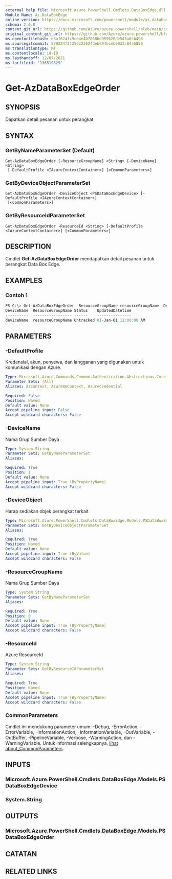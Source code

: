 ```yaml
---
external help file: Microsoft.Azure.PowerShell.Cmdlets.DataBoxEdge.dll-Help.xml
Module Name: Az.DataBoxEdge
online version: https://docs.microsoft.com/powershell/module/az.databoxedge/get-azdataboxedgeorder
schema: 2.0.0
content_git_url: https://github.com/Azure/azure-powershell/blob/main/src/DataBoxEdge/DataBoxEdge/help/Get-AzDataBoxEdgeOrder.md
original_content_git_url: https://github.com/Azure/azure-powershell/blob/main/src/DataBoxEdge/DataBoxEdge/help/Get-AzDataBoxEdgeOrder.md
ms.openlocfilehash: e8af624fc9ce4e407868bd959620de545a0cb498
ms.sourcegitcommit: 579224f3f35e223624deb694bceb0033c84a5856
ms.translationtype: MT
ms.contentlocale: id-ID
ms.lasthandoff: 12/07/2021
ms.locfileid: "136519829"
---
```

# Get-AzDataBoxEdgeOrder

## SYNOPSIS
Dapatkan detail pesanan untuk perangkat

## SYNTAX

### GetByNameParameterSet (Default)
```
Get-AzDataBoxEdgeOrder [-ResourceGroupName] <String> [-DeviceName] <String>
 [-DefaultProfile <IAzureContextContainer>] [<CommonParameters>]
```

### GetByDeviceObjectParameterSet
```
Get-AzDataBoxEdgeOrder -DeviceObject <PSDataBoxEdgeDevice> [-DefaultProfile <IAzureContextContainer>]
 [<CommonParameters>]
```

### GetByResourceIdParameterSet
```
Get-AzDataBoxEdgeOrder -ResourceId <String> [-DefaultProfile <IAzureContextContainer>] [<CommonParameters>]
```

## DESCRIPTION
Cmdlet **Get-AzDataBoxEdgeOrder** mendapatkan detail pesanan untuk perangkat Data Box Edge. 

## EXAMPLES

### Contoh 1
```powershell
PS C:\> Get-AzDataBoxEdgeOrder -ResourceGroupName resourceGroupName -DeviceName deviceName
DeviceName  ResourceGroupName Status    UpdatedDatetime
----------  ----------------- ------    ---------------
deviceName  resourceGroupName Untracked 01-Jan-01 12:00:00 AM
```

## PARAMETERS

### -DefaultProfile
Kredensial, akun, penyewa, dan langganan yang digunakan untuk komunikasi dengan Azure.

```yaml
Type: Microsoft.Azure.Commands.Common.Authentication.Abstractions.Core.IAzureContextContainer
Parameter Sets: (All)
Aliases: AzContext, AzureRmContext, AzureCredential

Required: False
Position: Named
Default value: None
Accept pipeline input: False
Accept wildcard characters: False
```

### -DeviceName
Nama Grup Sumber Daya

```yaml
Type: System.String
Parameter Sets: GetByNameParameterSet
Aliases:

Required: True
Position: 1
Default value: None
Accept pipeline input: True (ByPropertyName)
Accept wildcard characters: False
```

### -DeviceObject
Harap sediakan objek perangkat terkait

```yaml
Type: Microsoft.Azure.PowerShell.Cmdlets.DataBoxEdge.Models.PSDataBoxEdgeDevice
Parameter Sets: GetByDeviceObjectParameterSet
Aliases:

Required: True
Position: Named
Default value: None
Accept pipeline input: True (ByValue)
Accept wildcard characters: False
```

### -ResourceGroupName
Nama Grup Sumber Daya

```yaml
Type: System.String
Parameter Sets: GetByNameParameterSet
Aliases:

Required: True
Position: 0
Default value: None
Accept pipeline input: True (ByPropertyName)
Accept wildcard characters: False
```

### -ResourceId
Azure ResourceId

```yaml
Type: System.String
Parameter Sets: GetByResourceIdParameterSet
Aliases:

Required: True
Position: Named
Default value: None
Accept pipeline input: True (ByPropertyName)
Accept wildcard characters: False
```

### CommonParameters
Cmdlet ini mendukung parameter umum: -Debug, -ErrorAction, -ErrorVariable, -InformationAction, -InformationVariable, -OutVariable, -OutBuffer, -PipelineVariable, -Verbose, -WarningAction, dan -WarningVariable. Untuk informasi selengkapnya, [lihat about_CommonParameters](http://go.microsoft.com/fwlink/?LinkID=113216).

## INPUTS

### Microsoft.Azure.PowerShell.Cmdlets.DataBoxEdge.Models.PSDataBoxEdgeDevice

### System.String

## OUTPUTS

### Microsoft.Azure.PowerShell.Cmdlets.DataBoxEdge.Models.PSDataBoxEdgeOrder

## CATATAN

## RELATED LINKS
